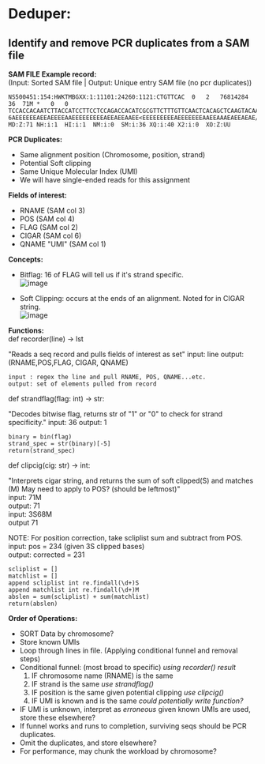 # Deduper: 
Identify and remove PCR duplicates from a SAM file
---
**SAM FILE Example record:**\
(Input: Sorted SAM file | Output: Unique entry SAM file (no pcr duplicates))
```
NS500451:154:HWKTMBGXX:1:11101:24260:1121:CTGTTCAC	0	2	76814284	36	71M	*	0	0	TCCACCACAATCTTACCATCCTTCCTCCAGACCACATCGCGTTCTTTGTTCAACTCACAGCTCAAGTACAA	6AEEEEEEAEEAEEEEAAEEEEEEEEEAEEAEEAAEE<EEEEEEEEEAEEEEEEEAAEEAAAEAEEAEAE/	MD:Z:71	NH:i:1	HI:i:1	NM:i:0	SM:i:36	XQ:i:40	X2:i:0	XO:Z:UU
```
**PCR Duplicates:** 
- Same alignment position (Chromosome, position, strand)
- Potential Soft clipping
- Same Unique Molecular Index (UMI)
- We will have single-ended reads for this assignment

**Fields of interest:**
- RNAME (SAM col 3)
- POS (SAM col 4)
- FLAG (SAM col 2)
- CIGAR (SAM col 6)
- QNAME "UMI" (SAM col 1) 

**Concepts:**
- Bitflag: 16 of FLAG will tell us if it's strand specific.\
![image](https://user-images.githubusercontent.com/106117735/195733004-b9bc7d2b-81e1-4218-a6bc-ec6c65170863.png)

- Soft Clipping: occurs at the ends of an alignment. Noted for in CIGAR string.\
![image](https://user-images.githubusercontent.com/106117735/195733139-99a02685-c427-46a5-ba3a-745d861d1703.png)


**Functions:**\
  def recorder(line) -> lst
  
  "Reads a seq record and pulls fields of interest as set" 
  input: line
  output: (RNAME,POS,FLAG, CIGAR, QNAME)
  ```
  input : regex the line and pull RNAME, POS, QNAME...etc.
  output: set of elements pulled from record
  ```
  def strandflag(flag: int) -> str:
  
  "Decodes bitwise flag, returns str of "1" or "0" to check for strand specificity."
   input: 36
   output: 1
   ```
   binary = bin(flag) 
   strand_spec = str(binary)[-5] 
   return(strand_spec)
   ```
  def clipcig(cig: str) -> int:
    
  "Interprets cigar string, and returns the sum of soft clipped(S) and matches (M) May need to apply to POS? (should be leftmost)"\
  input: 71M\
  output: 71\
  input: 3S68M\
  output 71
  
  NOTE: For position correction, take scliplist sum and subtract from POS.\
  input: pos = 234 (given 3S clipped bases)\
  output: corrected = 231 
  ```
  scliplist = []
  matchlist = []
 append scliplist int re.findall(\d+)S
 append matchlist int re.findall(\d+)M
 abslen = sum(scliplist) + sum(matchlist) 
 return(abslen)
 ```

 
 
 **Order of Operations:**
 - SORT Data by chromosome?
 - Store known UMIs
 - Loop through lines in file. (Applying conditional funnel and removal steps) 
 - Conditional funnel: (most broad to specific) *using recorder() result*
    1. IF chromosome name (RNAME) is the same
    2. IF strand is the same *use strandflag()* 
    3. IF position is the same given potential clipping *use clipcig()*
    4. IF UMI is known and is the same *could potentially write function?*
 - IF UMI is unknown, interpret as *erroneous* given known UMIs are used, store these elsewhere? 
 - If funnel works and runs to completion, surviving seqs should be PCR duplicates. 
 - Omit the duplicates, and store elsewhere? 
 - For performance, may chunk the workload by chromosome?
 
 
  
